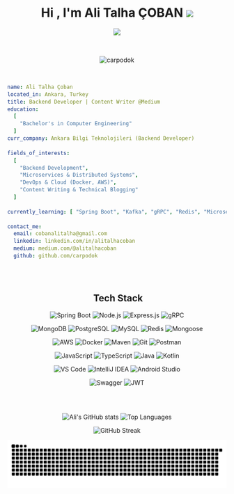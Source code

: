 <h1 align="center">Hi , I'm Ali Talha ÇOBAN <img src="https://media.giphy.com/media/hvRJCLFzcasrR4ia7z/giphy.gif" width="35"></h1>

<p align="center">
  <a href="https://github.com/DenverCoder1/readme-typing-svg">
    <img src="https://readme-typing-svg.herokuapp.com?font=Time+New+Roman&color=39FF14&size=25&center=true&vCenter=true&width=800&height=100&lines=Backend+Developer;But+frontend+keeps+haunting+me...;Content+Writer+%40Medium+(debugging+my+thoughts+%F0%9F%93%9D);Open+to+work+%3A);So%2C+pls+hire+me+%F0%9F%99%8F">
  </a>
</p>


<br>

<p align="center"> 
	<img src="https://komarev.com/ghpvc/?username=carpodok&label=Profile%20views&color=0047AB&style=plastic?" alt="carpodok" height=20px, width=160px/> 
</p>

<br>

```yaml
name: Ali Talha Çoban
located_in: Ankara, Turkey
title: Backend Developer | Content Writer @Medium
education:
  [
    "Bachelor's in Computer Engineering"
  ]
curr_company: Ankara Bilgi Teknolojileri (Backend Developer)

fields_of_interests:
  [
    "Backend Development",
    "Microservices & Distributed Systems",
    "DevOps & Cloud (Docker, AWS)",
    "Content Writing & Technical Blogging"
  ]

currently_learning: [ "Spring Boot", "Kafka", "gRPC", "Redis", "Microservices Architecture" ]

contact_me: 
  email: cobanalitalha@gmail.com
  linkedin: linkedin.com/in/alitalhacoban
  medium: medium.com/@alitalhacoban
  github: github.com/carpodok
```

<br><br>

<div align="center">
<h2> &nbsp;Tech Stack</h2>

<!-- Backend / Core -->
![Spring Boot](https://img.shields.io/badge/Spring%20Boot-3.x-6DB33F?logo=springboot&logoColor=white)
![Node.js](https://img.shields.io/badge/Node.js-18.x-green?logo=node.js&logoColor=white)
![Express.js](https://img.shields.io/badge/Express.js-4.x-lightgrey?logo=express&logoColor=white)
![gRPC](https://img.shields.io/badge/gRPC-Microservices-00ADD8?logo=grpc&logoColor=white)

<!-- Databases -->
![MongoDB](https://img.shields.io/badge/MongoDB-NoSQL-brightgreen?logo=mongodb&logoColor=white)
![PostgreSQL](https://img.shields.io/badge/PostgreSQL-Database-4169E1?logo=postgresql&logoColor=white)
![MySQL](https://img.shields.io/badge/MySQL-Database-4479A1?logo=mysql&logoColor=white)
![Redis](https://img.shields.io/badge/Redis-Cache-DC382D?logo=redis&logoColor=white)
![Mongoose](https://img.shields.io/badge/Mongoose-ODM-AA2929?logo=mongoose&logoColor=white)

<!-- DevOps / Tools -->
![AWS](https://img.shields.io/badge/AWS-Cloud-232F3E?logo=amazonaws&logoColor=white)
![Docker](https://img.shields.io/badge/Docker-Container-2496ED?logo=docker&logoColor=white)
![Maven](https://img.shields.io/badge/Maven-Build%20Tool-C71A36?logo=apachemaven&logoColor=white)
![Git](https://img.shields.io/badge/Git-VersionControl-F05032?logo=git&logoColor=white)
![Postman](https://img.shields.io/badge/Postman-API%20Testing-FF6C37?logo=postman&logoColor=white)

<!-- Languages -->
![JavaScript](https://img.shields.io/badge/JavaScript-ES6+-F7DF1E?logo=javascript&logoColor=black)
![TypeScript](https://img.shields.io/badge/TypeScript-Language-3178C6?logo=typescript&logoColor=white)
![Java](https://img.shields.io/badge/Java-21-007396?logo=java&logoColor=white)
![Kotlin](https://img.shields.io/badge/Kotlin-Language-7F52FF?logo=kotlin&logoColor=white)

<!-- IDEs -->
![VS Code](https://img.shields.io/badge/VS%20Code-Editor-007ACC?logo=visualstudiocode&logoColor=white)
![IntelliJ IDEA](https://img.shields.io/badge/IntelliJ_IDEA-IDE-000000?logo=intellijidea&logoColor=white)
![Android Studio](https://img.shields.io/badge/Android%20Studio-IDE-3DDC84?logo=androidstudio&logoColor=white)

<!-- Project Features -->
![Swagger](https://img.shields.io/badge/Swagger-API%20Docs-85EA2D?logo=swagger&logoColor=white)
![JWT](https://img.shields.io/badge/JWT-Authentication-purple?logo=jsonwebtokens&logoColor=white)



<br><br>

<!-- ===== GitHub Stats ===== -->
<p align="center">
  <img src="https://github-readme-stats.vercel.app/api?username=carpodok&show_icons=true&theme=transparent&rank_icon=github&hide_title=false&hide_border=true" height="180" alt="Ali's GitHub stats"/>
  <img src="https://github-readme-stats.vercel.app/api/top-langs/?username=carpodok&layout=compact&langs_count=6&theme=transparent&hide_border=true" height="180" alt="Top Languages"/>
</p>

<!-- Streak Card -->
<p align="center">
  <img src="https://streak-stats.demolab.com?user=carpodok&theme=transparent&hide_border=true" alt="GitHub Streak"/>
</p>

<!-- Snake animation -->
<p align="center">
  <img src="https://github.com/carpodok/carpodok/blob/output/github-snake-dark.svg" alt="snake"/>
</p>
